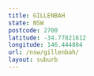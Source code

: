 ```yaml
---
title: GILLENBAH
state: NSW
postcode: 2700
latitude: -34.77821612
longitude: 146.444884
url: /nsw/gillenbah/
layout: suburb
---
```


